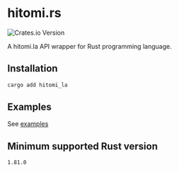 # hitomi.rs

![Crates.io Version](https://img.shields.io/crates/v/hitomi_la?link=https%3A%2F%2Fcrates.io%2Fcrates%2Fhitomi_la)

A hitomi.la API wrapper for Rust programming language.

## Installation

```sh
cargo add hitomi_la
```

## Examples

See [examples](https://github.com/syrflover/hitomi.rs/tree/master/examples)

## Minimum supported Rust version

`1.81.0`
